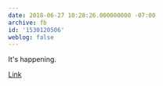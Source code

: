 ```yaml
---
date: 2018-06-27 10:28:26.000000000 -07:00
archive: fb
id: '1530120506'
weblog: false
---
```


It's happening. 

[Link](https://www.nbclosangeles.com/news/local/Man-on-110-Freeway-Sign-in-DTLA-486706261.html?_osource=SocialFlowTwt_LABrand&__twitter_impression=true)
